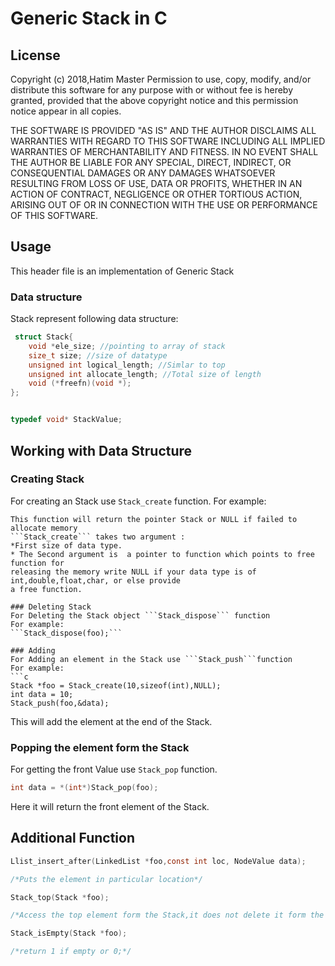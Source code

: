 # Generic Stack in C

## License

Copyright (c) 2018,Hatim Master
Permission to use, copy, modify, and/or distribute this software
for any purpose with or without fee is hereby granted, provided
that the above copyright notice and this permission notice appear
in all copies.

THE SOFTWARE IS PROVIDED "AS IS" AND THE AUTHOR DISCLAIMS ALL
WARRANTIES WITH REGARD TO THIS SOFTWARE INCLUDING ALL IMPLIED
WARRANTIES OF MERCHANTABILITY AND FITNESS. IN NO EVENT SHALL THE
AUTHOR BE LIABLE FOR ANY SPECIAL, DIRECT, INDIRECT, OR
CONSEQUENTIAL DAMAGES OR ANY DAMAGES WHATSOEVER RESULTING FROM
LOSS OF USE, DATA OR PROFITS, WHETHER IN AN ACTION OF CONTRACT,
NEGLIGENCE OR OTHER TORTIOUS ACTION, ARISING OUT OF OR IN
CONNECTION WITH THE USE OR PERFORMANCE OF THIS SOFTWARE.


## Usage
This header file is an implementation of Generic Stack

### Data structure
Stack represent following data structure:
```c
 struct Stack{
	void *ele_size; //pointing to array of stack
	size_t size; //size of datatype
	unsigned int logical_length; //Simlar to top
	unsigned int allocate_length; //Total size of length
	void (*freefn)(void *);
};


typedef void* StackValue;
```
## Working with Data Structure

### Creating Stack
For creating an Stack use ```Stack_create``` function.
For example:

```Stack *foo = Stack_create(sizeof(int),NULL);
This function will return the pointer Stack or NULL if failed to allocate memory
```Stack_create``` takes two argument :
*First size of data type.
* The Second argument is  a pointer to function which points to free function for
releasing the memory write NULL if your data type is of int,double,float,char, or else provide
a free function.

### Deleting Stack
For Deleting the Stack object ```Stack_dispose``` function
For example:
```Stack_dispose(foo);```

### Adding 
For Adding an element in the Stack use ```Stack_push```function
For example:
```c
Stack *foo = Stack_create(10,sizeof(int),NULL);
int data = 10;
Stack_push(foo,&data);
```
This will add the element at the end of the Stack.

### Popping the element form the Stack
For getting the front Value use ```Stack_pop``` function.
```c
int data = *(int*)Stack_pop(foo);
```
Here it will return the front element of the Stack.

## Additional Function
```c
Llist_insert_after(LinkedList *foo,const int loc, NodeValue data);

/*Puts the element in particular location*/
```
```c
Stack_top(Stack *foo);

/*Access the top element form the Stack,it does not delete it form the Stack*/

```
```c
Stack_isEmpty(Stack *foo);

/*return 1 if empty or 0;*/
```
